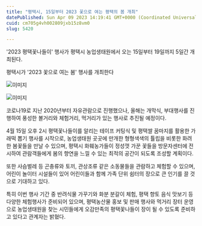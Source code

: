 ```yaml
---
title: "평택시, 15일부터 2023 꽃으로 여는 평택의 봄 개최"
datePublished: Sun Apr 09 2023 14:19:41 GMT+0000 (Coordinated Universal Time)
cuid: cm705g4vh002809jxb15z8vm0
slug: 5420

---
```



'2023 평택꽃나들이' 행사가 평택시 농업생태원에서 오는 15일부터 19일까지 5일간 개최된다.

평택시가 '2023 꽃으로 여는 봄' 행사를 개최한다

![이미지](https://cdn.hashnode.com/res/hashnode/image/upload/v1739258232394/898cce04-8f07-40c6-8c39-23c3dcfe924e.jpeg)

![이미지](https://cdn.hashnode.com/res/hashnode/image/upload/v1739258235180/60a87772-c54e-4e5a-967d-f89510e3b8dd.jpeg)

코로나19로 지난 2020년부터 자유관람으로 진행했으나, 올해는 개막식, 부대행사를 진행하여 풍성한 볼거리와 체험거리, 먹거리가 있는 행사로 추진될 예정이다.

4월 15일 오후 2시 평택꽃나들이를 알리는 테이프 커팅식 및 평택쌀 꿈마지를 활용한 가래떡 뽑기 행사를 시작으로, 농업생태원 곳곳에 만개한 형형색색의 튤립을 비롯한 화려한 봄꽃들을 만날 수 있으며, 평택시 화훼농가들이 정성껏 가꾼 꽃들을 방문자센터에 전시하여 관람객들에게 봄의 향연을 느낄 수 있는 최적의 공간이 되도록 조성할 계획이다.

또한 사슴벌레 등 곤충류와 토끼, 관상조류 같은 소동물들을 관람하고 체험할 수 있으며, 어린이 놀이터 시설들이 있어 어린이들과 함께 가족 단위 쉼터의 장으로 큰 인기를 끌 것으로 기대하고 있다.

특히 이번 행사 기간 중 반려식물 가꾸기와 화분 분갈이 체험, 평택 향토 음식 맛보기 등 다양한 체험행사가 준비되어 있으며, 평택농산물 홍보 및 판매 행사와 먹거리 장터 운영으로 농업생태원을 찾는 시민들에게 오감만족의 평택꽃나들이 장이 될 수 있도록 준비하고 있다고 관계자는 밝혔다.